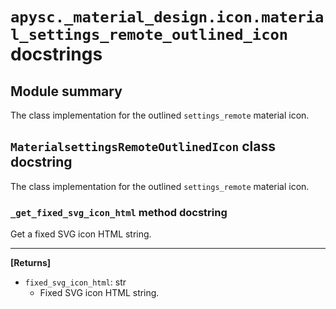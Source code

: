 # `apysc._material_design.icon.material_settings_remote_outlined_icon` docstrings

## Module summary

The class implementation for the outlined `settings_remote` material icon.

## `MaterialsettingsRemoteOutlinedIcon` class docstring

The class implementation for the outlined `settings_remote` material icon.

### `_get_fixed_svg_icon_html` method docstring

Get a fixed SVG icon HTML string.<hr>

**[Returns]**

- `fixed_svg_icon_html`: str
  - Fixed SVG icon HTML string.